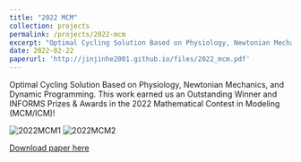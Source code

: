 ```yaml
---
title: "2022 MCM"
collection: projects
permalink: /projects/2022-mcm
excerpt: "Optimal Cycling Solution Based on Physiology, Newtonian Mechanics, and Dynamic Programming. This work earned us a Outstanding Winner and INFORMS Prizes & Awards in the 2022 Mathematical Contest in Modeling (MCM/ICM)!<br/><img src='/images/2022MCM1.png'>"
date: 2022-02-22
paperurl: 'http://jinjinhe2001.github.io/files/2022_mcm.pdf'
---
```

Optimal Cycling Solution Based on Physiology, Newtonian Mechanics, and Dynamic Programming. This work earned us an Outstanding Winner and INFORMS Prizes & Awards in the 2022 Mathematical Contest in Modeling (MCM/ICM)!

![2022MCM1](http://jinjinhe2001.github.io/images/2022MCM1.png)
![2022MCM2](http://jinjinhe2001.github.io/images/2022MCM2.png)

[Download paper here](http://jinjinhe2001.github.io/files/2022_mcm.pdf)
